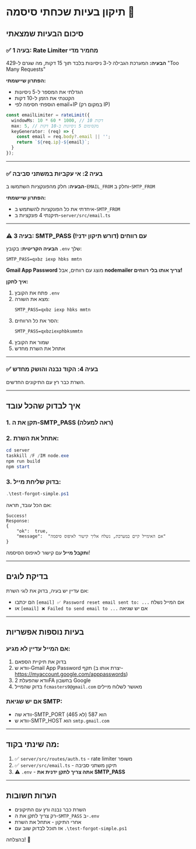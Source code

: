 # תיקון בעיות שכחתי סיסמה 🔑

## סיכום הבעיות שמצאתי

### ✅ בעיה 1: Rate Limiter מחמיר מדי
**הבעיה:** המערכת הגבילה ל-3 ניסיונות בלבד תוך 15 דקות, מה שגרם ל-429 "Too Many Requests"

**הפתרון שיישמתי:**
- הגדלתי את המספר ל-5 ניסיונות
- הקטנתי את הזמן ל-10 דקות
- הוספתי חסימה לפי email+IP (במקום רק IP)

```typescript
const emailLimiter = rateLimit({ 
  windowMs: 10 * 60 * 1000, // 10 דקות
  max: 5, // מקסימום 5 ניסיונות ב-10 דקות
  keyGenerator: (req) => {
    const email = req.body?.email || '';
    return `${req.ip}-${email}`;
  }
});
```

---

### ✅ בעיה 2: אי עקביות במשתני סביבה
**הבעיה:** חלק מהפונקציות השתמשו ב-`EMAIL_FROM` וחלק ב-`SMTP_FROM`

**הפתרון שיישמתי:**
- איחדתי את כל הפונקציות להשתמש ב-`SMTP_FROM`
- תיקנתי 4 פונקציות ב-`server/src/email.ts`

---

### ⚠️ בעיה 3: SMTP_PASS עם רווחים (דורש תיקון ידני!)
**הבעיה הקריטית:** בקובץ `.env` שלך:
```
SMTP_PASS=qxbz iexp hbks mmtn
```

**Gmail App Password** מוצג עם רווחים, אבל **nodemailer צריך אותו בלי רווחים!**

**איך לתקן:**
1. פתח את הקובץ `.env`
2. מצא את השורה:
   ```
   SMTP_PASS=qxbz iexp hbks mmtn
   ```
3. הסר את כל הרווחים:
   ```
   SMTP_PASS=qxbziexphbksmmtn
   ```
4. שמור את הקובץ
5. אתחל את השרת מחדש

---

### ✅ בעיה 4: הקוד נבנה והושק מחדש
השרת כבר רץ עם התיקונים החדשים.

---

## איך לבדוק שהכל עובד

### 1. תקן את ה-SMTP_PASS (ראה למעלה)

### 2. אתחל את השרת:
```powershell
cd server
taskkill /F /IM node.exe
npm run build
npm start
```

### 3. בדוק שליחת מייל:
```powershell
.\test-forgot-simple.ps1
```

אם הכל עובד, תראה:
```
Success!
Response:
{
    "ok":  true,
    "message":  "אם האימייל קיים במערכת, נשלח אליך קישור לאיפוס סיסמה"
}
```

**ותקבל מייל** עם קישור לאיפוס הסיסמה!

---

## בדיקת לוגים
אם עדיין יש בעיה, בדוק את לוגי השרת:
- הם יכתבו `[email] ✅ Password reset email sent to: ...` אם המייל נשלח
- או `[email] ❌ Failed to send email to ...` אם יש שגיאה

---

## בעיות נוספות אפשריות

### אם המייל עדיין לא מגיע:
1. בדוק את תיקיית הספאם
2. וודא ש-Gmail App Password תקף (יצרת אותו ב-https://myaccount.google.com/apppasswords)
3. וודא שהפעלת 2FA בחשבון Google
4. בדוק שהמייל `fcmasters9@gmail.com` מאושר לשלוח מיילים

### אם יש שגיאת SMTP:
- וודא שה-SMTP_PORT הוא 587 (לא 465)
- וודא ש-SMTP_HOST הוא `smtp.gmail.com`

---

## מה שינתי בקוד:
1. ✅ `server/src/routes/auth.ts` - rate limiter משופר
2. ✅ `server/src/email.ts` - תיקון משתני סביבה
3. ⚠️ `.env` - **אתה צריך לתקן ידנית את SMTP_PASS**

---

## הערות חשובות
- השרת כבר נבנה ורץ עם התיקונים
- רק צריך לתקן את ה-`SMTP_PASS` ב-`.env`
- אחרי התיקון - אתחל את השרת
- אז תוכל לבדוק שוב עם `.\test-forgot-simple.ps1`

בהצלחה! 🚀

